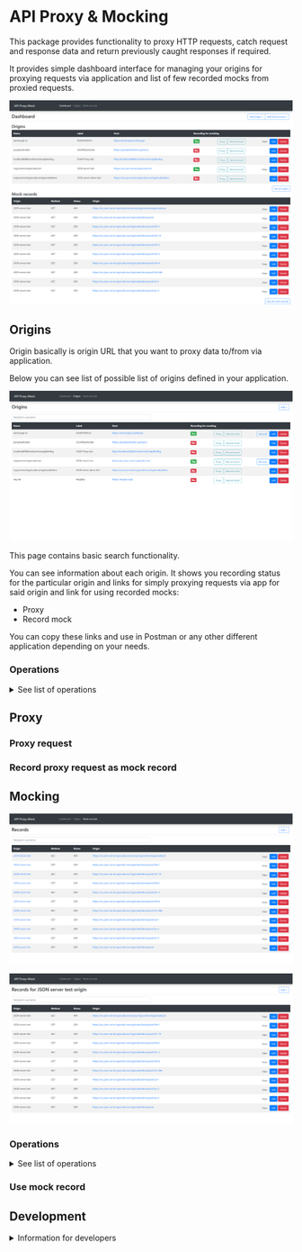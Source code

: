 # API Proxy & Mocking

This package provides functionality to proxy HTTP requests, catch request and response data and return previously caught responses if required.

It provides simple dashboard interface for managing your origins for proxying requests via application and list of few recorded mocks from proxied requests.

![alt text](/docs/images/dashboard.png "Dashboard")

## Origins

Origin basically is origin URL that you want to proxy data to/from via application.

Below you can see list of possible list of origins defined in your application.

![alt text](/docs/images/origin.png "Origins")

This page contains basic search functionality.

You can see information about each origin. It shows you recording status for the particular origin and links for simply proxying requests via app for said origin and link for using recorded mocks:

* Proxy
* Record mock

You can copy these links and use in Postman or any other different application depending on your needs.

### Operations

<details>
  <summary> See list of operations</summary>

#### Add

![alt text](/docs/images/origin_add.png "Add origin")

#### Edit

![alt text](/docs/images/origin_edit.png "Edit origin")

#### Delete

![alt text](/docs/images/origin_delete.png "Delete origin")
</details>

## Proxy

### Proxy request

### Record proxy request as mock record

## Mocking

![alt text](/docs/images/mock_complete.png "Mocked records")

![alt text](/docs/images/mock_origin.png "Mocked records for specific proxy")

### Operations

<details>
  <summary> See list of operations</summary>

#### Add

![alt text](/docs/images/mock_add.png "Add mock record")

#### Edit

![alt text](/docs/images/mock_edit.png "Edit mock record")

#### Delete

![alt text](/docs/images/mock_delete.png "Delete mock record")

</details>

### Use mock record

## Development

<details>
  <summary> Information for developers</summary>

* Prepare environment config:

    Copy `.env.example` file as `.env`:

    ```bash
    cp .env.example .env
    ```

* Start application:

    Local:

    ```bash
    php -S localhost:80 -t ./public
    ```
  
    Docker Compose:

    ```bash
    docker-compose up -d
    ```
  
    GNU Make:

    ```bash
    make up
    ```

* Build dependencies:

    Local:
    
    ```bash
    composer install
    ```
    
    Docker Compose:
    
    ```bash
    docker-compose exec php composer install
    ```
    
    GNU Make:
    
    ```bash
    make composer install
    ```
</details>